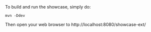 To build and run the showcase, simply do:

```
mvn -Ddev
```

Then open your web browser to http://localhost:8080/showcase-ext/
